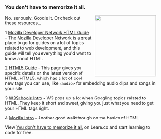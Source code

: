 

### You don't have to memorize it all.
<img src="https://after-school-assets.s3.amazonaws.com/google_it.png" width="200px" align="right" hspace="10"> No, seriously. Google it. Or check out these resources...

1 [Mozilla Developer Network HTML Guide](https://developer.mozilla.org/en-US/docs/Web/Guide/HTML) - The Mozilla Developer Network is a great place to go for guides on a lot of topics related to web development, and this guide will tell you everything you'd want to know about HTML.

2 [HTML5 Guide](https://developer.mozilla.org/en-US/docs/Web/Guide/HTML/HTML5) - This page gives you specific details on the latest version of HTML, HTML5, which has a lot of cool new tags you can use, like `<audio>` for embedding audio clips and songs in your site.

3 [W3Schools Intro](http://www.w3schools.com/html/html_intro.asp) - W3 pops up a lot when Googling topics related to HTML. They keep it short and sweet, giving you just what you need to get your HTML tags right.

4 [Mozilla Intro](http://docs.webplatform.org/wiki/guides/the_basics_of_html) - Another good walkthrough on the basics of HTML.

<p data-visibility='hidden'>View <a href='https://learn.co/lessons/hs-html-resources' title='You don't have to memorize it all.'>You don't have to memorize it all.</a> on Learn.co and start learning to code for free.</p>
